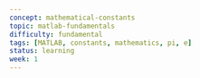 ```yaml
---
concept: mathematical-constants
topic: matlab-fundamentals
difficulty: fundamental
tags: [MATLAB, constants, mathematics, pi, e]
status: learning
week: 1
---
```

